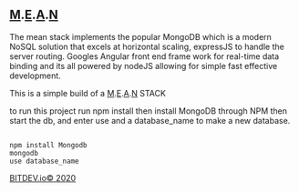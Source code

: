 [M](https://www.mongodb.com).[E](http://expressjs.com/).[A](https://angular.io/).[N](https://nodejs.org/en/)
-------

The mean stack implements the popular MongoDB which is a modern NoSQL solution that excels at horizontal scaling, expressJS to handle the server routing. Googles Angular front end frame work for real-time data binding and its all powered by nodeJS allowing for simple fast effective development.



This is a simple build of a  [M](https://www.mongodb.com).[E](http://expressjs.com/).[A](https://angular.io/).[N](https://nodejs.org/en/) STACK

to run this project run npm install then install MongoDB through NPM then start the db, and enter use and a database_name to make a new database.
```

npm install Mongodb
mongodb
use database_name

```


[BITDEV.io© 2020](https://github.com/bitdevio)
